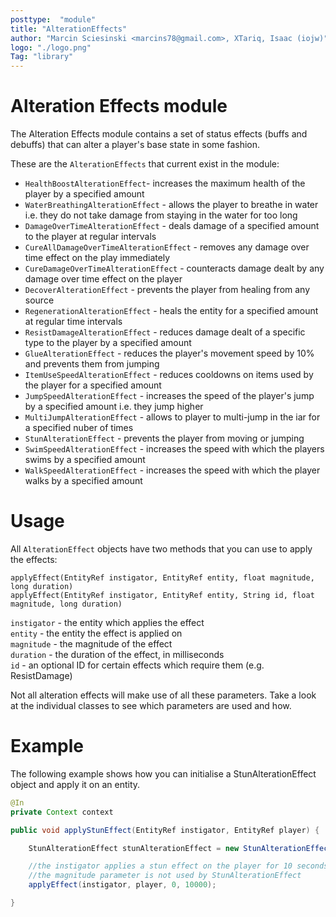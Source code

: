 ```yaml
---
posttype:  "module"  
title: "AlterationEffects"
author: "Marcin Sciesinski <marcins78@gmail.com>, XTariq, Isaac (iojw)"
logo: "./logo.png"
Tag: "library"
---
```

# Alteration Effects module
The Alteration Effects module contains a set of status effects (buffs and debuffs) that can alter a player's base state in some fashion.

These are the `AlterationEffects` that current exist in the module:  
- `HealthBoostAlterationEffect`- increases the maximum health of the player by a specified amount 
- `WaterBreathingAlterationEffect` - allows the player to breathe in water i.e. they do not take damage from staying in the water for too long
- `DamageOverTimeAlterationEffect` - deals damage of a specified amount to the player at regular intervals 
- `CureAllDamageOverTimeAlterationEffect` - removes any damage over time effect on the play immediately
- `CureDamageOverTimeAlterationEffect` - counteracts damage dealt by any damage over time effect on the player 
- `DecoverAlterationEffect` - prevents the player from healing from any source
- `RegenerationAlterationEffect` - heals the entity for a specified amount at regular time intervals
- `ResistDamageAlterationEffect` - reduces damage dealt of a specific type to the player by a specified amount 
- `GlueAlterationEffect` - reduces the player's movement speed by 10% and prevents them from jumping
- `ItemUseSpeedAlterationEffect` - reduces cooldowns on items used by the player for a specified amount
- `JumpSpeedAlterationEffect` - increases the speed of the player's jump by a specified amount i.e. they jump higher
- `MultiJumpAlterationEffect` - allows to player to multi-jump in the iar for a specified nuber of times
- `StunAlterationEffect` - prevents the player from moving or jumping
- `SwimSpeedAlterationEffect` - increases the speed with which the players swims by a specified amount
- `WalkSpeedAlterationEffect` - increases the speed with which the player walks by a specified amount

# Usage
All `AlterationEffect` objects have two methods that you can use to apply the effects:

`applyEffect(EntityRef instigator, EntityRef entity, float magnitude, long duration)`  
`applyEffect(EntityRef instigator, EntityRef entity, String id, float magnitude, long duration)`

`instigator` - the entity which applies the effect  
`entity` - the entity the effect is applied on  
`magnitude` - the magnitude of the effect  
`duration` -  the duration of the effect, in milliseconds  
`id` - an optional ID for certain effects which require them (e.g. ResistDamage)

Not all alteration effects will make use of all these parameters. Take a look at the individual classes to see which parameters are used and how.

# Example
The following example shows how you can initialise a StunAlterationEffect object and apply it on an entity.
```java
@In
private Context context

public void applyStunEffect(EntityRef instigator, EntityRef player) {

    StunAlterationEffect stunAlterationEffect = new StunAlterationEffect(context);

    //the instigator applies a stun effect on the player for 10 seconds
    //the magnitude parameter is not used by StunAlterationEffect
    applyEffect(instigator, player, 0, 10000);

}
```